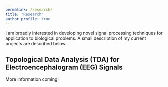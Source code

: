```yaml
---
permalink: /research/
title: "Research"
author_profile: true
---
```


I am broadly interested in developing novel signal processing techniques for
application to biological problems. A small description of my current projects
are described below.

## Topological Data Analysis (TDA) for Electroencephalogram (EEG) Signals

More information coming!
